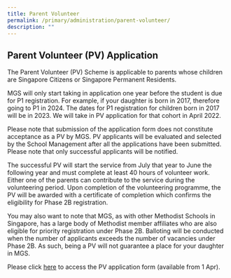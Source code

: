 ```yaml
---
title: Parent Volunteer
permalink: /primary/administration/parent-volunteer/
description: ""
---
```

Parent Volunteer (PV) Application
---------------------------------

The Parent Volunteer (PV) Scheme is applicable to parents whose children are Singapore Citizens or Singapore Permanent Residents.  

MGS will only start taking in application one year before the student is due for P1 registration. For example, if your daughter is born in 2017, therefore going to P1 in 2024. The dates for P1 registration for children born in 2017 will be in 2023. We will take in PV application for that cohort in April 2022.

Please note that submission of the application form does not constitute acceptance as a PV by MGS. PV applicants will be evaluated and selected by the School Management after all the applications have been submitted. Please note that only successful applicants will be notified. 

The successful PV will start the service from July that year to June the following year and must complete at least 40 hours of volunteer work. Either one of the parents can contribute to the service during the volunteering period. Upon completion of the volunteering programme, the PV will be awarded with a certificate of completion which confirms the eligibility for Phase 2B registration.

You may also want to note that MGS, as with other Methodist Schools in Singapore, has a large body of Methodist member affiliates who are also eligible for priority registration under Phase 2B. Balloting will be conducted when the number of applicants exceeds the number of vacancies under Phase 2B. As such, being a PV will not guarantee a place for your daughter in MGS.

Please click [here](https://form.gov.sg/624247c1a22b0c0014c83ff3) to access the PV application form (available from 1 Apr).